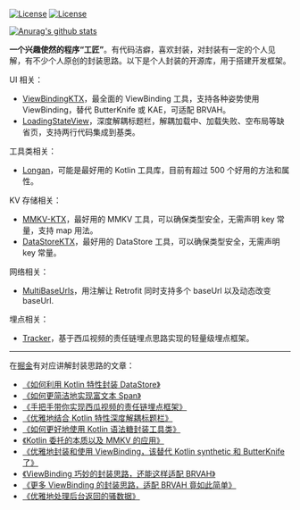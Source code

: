 <!--
**DylanCaiCoding/DylanCaiCoding** is a ✨ _special_ ✨ repository because its `README.md` (this file) appears on your GitHub profile.
 
Here are some ideas to get you started:

- 🔭 I’m currently working on ...
- 🌱 I’m currently learning ...
- 👯 I’m looking to collaborate on ...
- 🤔 I’m looking for help with ...
- 💬 Ask me about ...
- 📫 How to reach me: ...
- 😄 Pronouns: ...
- ⚡ Fun fact: ...
-->

[![License](https://img.shields.io/badge/微信号-DylanCaiCoding-blue.svg)](https://github.com/DylanCaiCoding) [![License](https://img.shields.io/badge/掘金-DylanCai-green.svg)](https://juejin.cn/user/4195392100243000/posts) 

[![Anurag's github stats](https://github-readme-stats.vercel.app/api?username=DylanCaiCoding)](https://github.com/anuraghazra/github-readme-stats)

**一个兴趣使然的程序“工匠”**。有代码洁癖，喜欢封装，对封装有一定的个人见解，有不少个人原创的封装思路。以下是个人封装的开源库，用于搭建开发框架。

UI 相关：

- [ViewBindingKTX](https://github.com/DylanCaiCoding/ViewBindingKTX)，最全面的 ViewBinding 工具，支持各种姿势使用 ViewBinding，替代 ButterKnife 或 KAE，可适配 BRVAH。
- [LoadingStateView](https://github.com/DylanCaiCoding/LoadingStateView)，深度解耦标题栏，解耦加载中、加载失败、空布局等缺省页，支持两行代码集成到基类。

工具类相关：

- [Longan](https://github.com/DylanCaiCoding/Longan)，可能是最好用的 Kotlin 工具库，目前有超过 500 个好用的方法和属性。

KV 存储相关：

- [MMKV-KTX](https://github.com/DylanCaiCoding/MMKV-KTX)，最好用的 MMKV 工具，可以确保类型安全，无需声明 key 常量，支持 map 用法。
- [DataStoreKTX](https://github.com/DylanCaiCoding/DataStoreKTX)，最好用的 DataStore 工具，可以确保类型安全，无需声明 key 常量。

网络相关：

- [MultiBaseUrls](https://github.com/DylanCaiCoding/MultiBaseUrls)，用注解让 Retrofit 同时支持多个 baseUrl 以及动态改变 baseUrl.

埋点相关：

- [Tracker](https://github.com/DylanCaiCoding/Tracker)，基于西瓜视频的责任链埋点思路实现的轻量级埋点框架。

---

在[掘金](https://juejin.cn/user/4195392100243000/posts)有对应讲解封装思路的文章：

- [《如何利用 Kotlin 特性封装 DataStore》](https://juejin.cn/post/7228859400902115389)
- [《如何更简洁地实现富文本 Span》](https://juejin.cn/post/7126510374114820132)
- [《手把手带你实现西瓜视频的责任链埋点框架》](https://juejin.cn/post/7121735217701715981)
- [《优雅地结合 Kotlin 特性深度解耦标题栏》](https://juejin.cn/post/7111847446614900767)
- [《如何更好地使用 Kotlin 语法糖封装工具类》](https://juejin.cn/post/7020988520474869791)
- [《Kotlin 委托的本质以及 MMKV 的应用》](https://juejin.cn/post/7043843490366619685)
- [《优雅地封装和使用 ViewBinding，该替代 Kotlin synthetic 和 ButterKnife 了》](https://juejin.cn/post/6906153878312452103)
- [《ViewBinding 巧妙的封装思路，还能这样适配 BRVAH》](https://juejin.cn/post/6950530267547172901)
- [《更多 ViewBinding 的封装思路，适配 BRVAH 竟如此简单》](https://juejin.cn/post/7082809725703684132)
- [《优雅地处理后台返回的骚数据》](https://juejin.cn/post/6844903975028785159)
